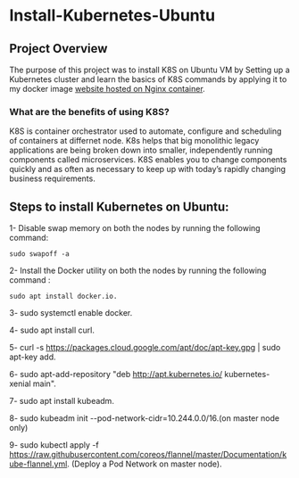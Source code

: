 # Install-Kubernetes-Ubuntu
##  Project Overview

The purpose of this project was to install K8S on Ubuntu VM by Setting up a Kubernetes cluster and learn the basics of K8S commands by applying it to my docker image [website hosted on Nginx container](https://hub.docker.com/repository/registry-1.docker.io/samir2296/containerization/tags?page=1).

### What are the benefits of using K8S?
K8S is container orchestrator used to automate, configure and scheduling of containers at differnet node. K8s helps that big monolithic legacy applications are being broken down into smaller, independently running components called microservices. 
K8S enables you to change components quickly and as often as necessary to keep up with today’s rapidly changing business requirements.

## Steps to install Kubernetes on Ubuntu:
1- Disable swap memory on both the nodes by running the following command:
 ```
 sudo swapoff -a
 ```

2- Install the Docker utility on both the nodes by running the following command :
 ```
sudo apt install docker.io.

 ```
3-  sudo systemctl enable docker.

4- sudo apt install curl.

5- curl -s https://packages.cloud.google.com/apt/doc/apt-key.gpg | sudo apt-key add.

6- sudo apt-add-repository "deb http://apt.kubernetes.io/ kubernetes-xenial main".

7- sudo apt install kubeadm.

8- sudo kubeadm init --pod-network-cidr=10.244.0.0/16.(on master node only)

9- sudo kubectl apply -f https://raw.githubusercontent.com/coreos/flannel/master/Documentation/kube-flannel.yml. (Deploy a Pod Network on master node).



